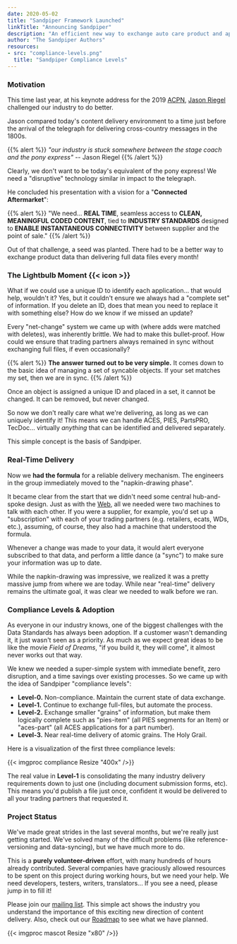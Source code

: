 ```yaml
---
date: 2020-05-02
title: "Sandpiper Framework Launched"
linkTitle: "Announcing Sandpiper"
description: "An efficient new way to exchange auto care product and application data."
author: "The Sandpiper Authors"
resources:
- src: "compliance-levels.png"
  title: "Sandpiper Compliance Levels"
---
```


### Motivation

This time last year, at his keynote address for the 2019 [ACPN](https://www.autocare.org/who-we-are/segments/acpn/automotive-content-professionals-network/), [Jason Riegel](https://www.linkedin.com/in/jasonriegel/) challenged our industry to do better.

Jason compared today's content delivery environment to a time just before the arrival of the telegraph for delivering cross-country messages in the 1800s.

{{% alert %}}
*"our industry is stuck somewhere between the stage coach and the pony express"* -- Jason Riegel
{{% /alert %}}

Clearly, we don't want to be today's equivalent of the pony express! We need a "disruptive" technology similar in impact to the telegraph.

He concluded his presentation with a vision for a "**Connected Aftermarket**":

{{% alert %}}
"We need... **REAL TIME**, seamless access to **CLEAN, MEANINGFUL CODED CONTENT**, tied to **INDUSTRY STANDARDS** designed to **ENABLE INSTANTANEOUS CONNECTIVITY** between supplier and the point of sale."
{{% /alert %}}

Out of that challenge, a seed was planted. There had to be a better way to exchange product data than delivering full data files every month!

### The Lightbulb Moment {{< icon >}} 

What if we could use a unique ID to identify each application... that would help, wouldn't it? Yes, but it couldn't ensure we always had a "complete set" of information. If you delete an ID, does that mean you need to replace it with something else? How do we know if we missed an update?

Every "net-change" system we came up with (where adds were matched with deletes), was inherently brittle. We had to make this bullet-proof. How could we ensure that trading partners always remained in sync without exchanging full files, if even occasionally?

{{% alert %}}
**The answer turned out to be very simple.** It comes down to the basic idea of managing a set of syncable objects. If your set matches my set, then we are in sync. 
{{% /alert %}}

Once an object is assigned a unique ID and placed in a set, it cannot be changed. It can be removed, but never changed.

So now we don't really care what we're delivering, as long as we can uniquely identify it! This means we can handle ACES, PIES, PartsPRO, TecDoc... virtually *anything* that can be identified and delivered separately.

This simple concept is the basis of Sandpiper.

### Real-Time Delivery

Now we **had the formula** for a reliable delivery mechanism. The engineers in the group immediately moved to the "napkin-drawing phase".

It became clear from the start that we didn't need some central hub-and-spoke design. Just as with the [Web](https://en.wikipedia.org/wiki/World_Wide_Web), all we needed were two machines to talk with each other. If you were a supplier, for example, you'd set up a "subscription" with each of your trading partners (e.g. retailers, ecats, WDs, etc.), assuming, of course, they also had a machine that understood the formula.

Whenever a change was made to your data, it would alert everyone subscribed to that data, and perform a little dance (a "sync") to make sure your information was up to date.

While the napkin-drawing was impressive, we realized it was a pretty massive jump from where we are today. While near "real-time" delivery remains the ultimate goal, it was clear we needed to walk before we ran.

### Compliance Levels & Adoption

As everyone in our industry knows, one of the biggest challenges with the Data Standards has always been adoption. If a customer wasn't demanding it, it just wasn't seen as a priority. As much as we expect great ideas to be like the movie *Field of Dreams*, "if you build it, they will come", it almost never works out that way.

We knew we needed a super-simple system with immediate benefit, zero disruption, and a time savings over existing processes. So we came up with the idea of Sandpiper "compliance levels":

* **Level-0.** Non-compliance. Maintain the current state of data exchange.
* **Level-1.** Continue to exchange full-files, but automate the process.
* **Level-2.** Exchange smaller "grains" of information, but make them logically complete such as "pies-item" (all PIES segments for an Item) or "aces-part" (all ACES applications for a part number).
* **Level-3.** Near real-time delivery of atomic grains. The Holy Grail.

Here is a visualization of the first three compliance levels:

{{< imgproc compliance Resize "400x" />}}

The real value in **Level-1** is consolidating the many industry delivery requirements down to just one (including document submission forms, etc). This means you'd publish a file just once, confident it would be delivered to all your trading partners that requested it.

### Project Status

We've made great strides in the last several months, but we're really just getting started. We've solved many of the difficult problems (like reference-versioning and data-syncing), but we have much more to do.

This is a **purely volunteer-driven** effort, with many hundreds of hours already contributed. Several companies have graciously allowed resources to be spent on this project during working hours, but we need your help. We need developers, testers, writers, translators... If you see a need, please jump in to fill it!

Please join our [mailing list](https://mailchi.mp/172fd6548eee/sandpiper). This simple act shows the industry you understand the importance of this exciting new direction of content delivery. Also, check out our [Roadmap](/blog/roadmap) to see what we have planned.

{{< imgproc mascot Resize "x80" />}}

